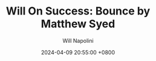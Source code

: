 ---
title: "Will On Success: Bounce by Matthew Syed"
author: Will Napolini
date: 2024-04-09 20:55:00 +0800
categories: [Mindset, Book-summaries]
tags:
  [
    bounce,
    matthew-syed,
    mindset,
    resilience,
    success,
    talent,
    peak-performance,
    growth-mindset,
    learning,
    adaptability,
    high-performers,
    mental-strength,
    persistence,
    bounce-back-ability,
    overcoming-adversity,
    talent-development,
    sports,
    business,
    learning-from-failure,
    mental-toughness,
    achieving-goals,
    bounce-effect,
    psychology-of-success,
    motivation,
    innovation,
    continuous-improvement
  ]
image: https://pbs.twimg.com/media/GO1gNBgXwAACeoa?format=jpg&name=large
alt: "Will On Success: Bounce by Matthew Syed"
fallback:
  - 
  # Replace with the URL of your backup image
  -
  # Replace with the URL of your backup image
---